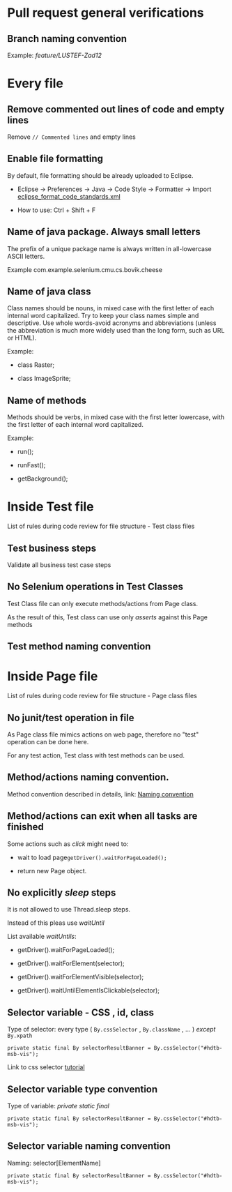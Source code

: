 # Pull request general verifications

## Branch naming convention

Example:  *feature/LUSTEF-Zad12*

# Every file

## Remove commented out lines of code and empty lines

Remove ```// Commented lines``` and empty lines

## Enable file formatting 

By default, file formatting should be already uploaded to Eclipse.

* Eclipse -> Preferences -> Java -> Code Style -> Formatter -> Import [eclipse_format_code_standards.xml](https://bitbucket.org/capntc/selenium_workshop/src/cc4f1840dd7b2831907526c47bdf247ab74903a2/README/eclipse_format_code_standards.xml?at=develop)

* How to use: Ctrl + Shift + F

## Name of java package. Always small letters

The prefix of a unique package name is always written in all-lowercase ASCII letters.

Example   com.example.selenium.cmu.cs.bovik.cheese

## Name of java class

Class names should be nouns, in mixed case with the first letter of each internal word capitalized. Try to keep your class names simple and descriptive. Use whole words-avoid acronyms and abbreviations (unless the abbreviation is much more widely used than the long form, such as URL or HTML).

Example:   

* class Raster;   

* class ImageSprite;

## Name of methods

Methods should be verbs, in mixed case with the first letter lowercase, with the first letter of each internal word capitalized.

Example: 

* run(); 

* runFast(); 

* getBackground();

# Inside Test file

List of rules during code review for file structure - Test class files

## Test business steps 

Validate all business test case steps

## No Selenium operations in Test Classes

Test Class file can only execute methods/actions from Page class. 

As the result of this, Test class can use only *asserts* against this Page methods

## Test method naming convention


# Inside Page file

List of rules during code review for file structure - Page class files

## No junit/test operation in file 

As Page class file mimics actions on web page, therefore no "test" operation can be done here. 

For any test action, Test class with test methods can be used. 

## Method/actions naming convention.

Method convention described in details, link: [Naming convention](https://bitbucket.org/capntc/selenium_workshop/src/e229eba16f7915c6bb52838c9a9b9923be46d2a3/README/namingConvention.docx?at=develop)

## Method/actions can exit when all tasks are finished

Some actions such as *click* might need to: 

* wait to load page```getDriver().waitForPageLoaded();```

* return new Page object.

## No explicitly *sleep* steps

It is not allowed to use Thread.sleep steps. 

Instead of this pleas use *waitUntil* 

List available *waitUntils*: 

* getDriver().waitForPageLoaded();

* getDriver().waitForElement(selector);

* getDriver().waitForElementVisible(selector);

* getDriver().waitUntilElementIsClickable(selector);

## Selector variable - CSS , id, class

Type of selector: every type ( `By.cssSelector` , `By.className` , ... )  *except* `By.xpath`

`private static final By selectorResultBanner = By.cssSelector("#hdtb-msb-vis");`

Link to css selector [tutorial](https://bitbucket.org/capntc/selenium_workshop/src/e229eba16f7915c6bb52838c9a9b9923be46d2a3/README/cssSelector.docx?at=develop)




## Selector variable type convention

Type of variable: *private static final*

`private static final By selectorResultBanner = By.cssSelector("#hdtb-msb-vis");`




## Selector variable naming convention

Naming: selector[ElementName]

`private static final By selectorResultBanner = By.cssSelector("#hdtb-msb-vis");`